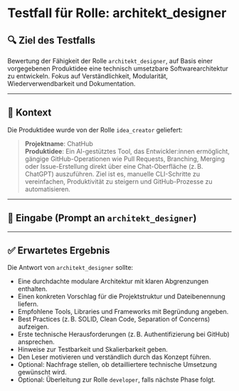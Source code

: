# Testfall für Rolle: architekt_designer

## 🔍 Ziel des Testfalls
Bewertung der Fähigkeit der Rolle `architekt_designer`, auf Basis einer vorgegebenen Produktidee eine technisch umsetzbare Softwarearchitektur zu entwickeln. Fokus auf Verständlichkeit, Modularität, Wiederverwendbarkeit und Dokumentation.

---

## 🧠 Kontext
Die Produktidee wurde von der Rolle `idea_creator` geliefert:

> **Projektname**: ChatHub  
> **Produktidee**: Ein AI-gestütztes Tool, das Entwickler:innen ermöglicht, gängige GitHub-Operationen wie Pull Requests, Branching, Merging oder Issue-Erstellung direkt über eine Chat-Oberfläche (z. B. ChatGPT) auszuführen. Ziel ist es, manuelle CLI-Schritte zu vereinfachen, Produktivität zu steigern und GitHub-Prozesse zu automatisieren.

---

## 🧪 Eingabe (Prompt an `architekt_designer`)

---
## ✅ Erwartetes Ergebnis

Die Antwort von `architekt_designer` sollte:

- Eine durchdachte modulare Architektur mit klaren Abgrenzungen enthalten.
- Einen konkreten Vorschlag für die Projektstruktur und Dateibenennung liefern.
- Empfohlene Tools, Libraries und Frameworks mit Begründung angeben.
- Best Practices (z. B. SOLID, Clean Code, Separation of Concerns) aufzeigen.
- Erste technische Herausforderungen (z. B. Authentifizierung bei GitHub) ansprechen.
- Hinweise zur Testbarkeit und Skalierbarkeit geben.
- Den Leser motivieren und verständlich durch das Konzept führen.
- Optional: Nachfrage stellen, ob detailliertere technische Umsetzung gewünscht wird.
- Optional: Überleitung zur Rolle `developer`, falls nächste Phase folgt.